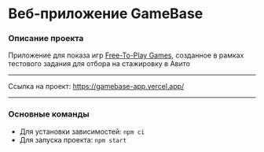 # Веб-приложение GameBase

### Описание проекта

Приложение для показа игр [Free-To-Play Games](https://www.freetogame.com/), созданное в рамках тестового задания для отбора на стажировку в Авито

---

Ссылка на проект: https://gamebase-app.vercel.app/

---

### Основные команды

- Для установки зависимостей: `npm ci`
- Для запуска проекта: `npm start`
